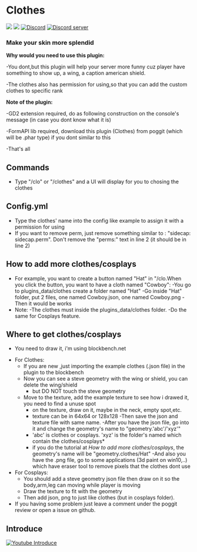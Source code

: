 # Clothes
[![](https://poggit.pmmp.io/shield.state/Clothes)](https://poggit.pmmp.io/p/Clothes)
[![](https://poggit.pmmp.io/shield.dl.total/Clothes)](https://poggit.pmmp.io/p/Clothes)
[![Discord](https://img.shields.io/badge/chat-on+discord-7289da.svg)](https://discord.gg/5CpFadd)
<a href="https://discord.gg/5CpFadd"><img src="https://discordapp.com/api/guilds/472786873492832256/embed.png" alt="Discord server"/></a>
### Make your skin more splendid
**Why would you need to use this plugin:**
  
  -You dont,but this plugin will help your server more funny cuz player have something to show up, a wing, a caption american shield.

  -The clothes also has permission for using,so that you can add the custom clothes to specific rank 
  
**Note of the plugin:**

 -GD2 extension required, do as following construction on the console's message (in case you dont know what it is)

 -FormAPI lib required, download this plugin (Clothes) from poggit (which will be .phar type) if you dont similar to this
 
 -That's all
## **Commands**
 - Type "/clo" or "/clothes" and a UI will display for you to chosing the clothes

## **Config.yml**
 - Type the clothes' name into the config like example to assign it with a permission for using
 - If you want to remove perm, just remove something similar to : "sidecap: sidecap.perm".
   Don't remove the "perms:" text in line 2 (it should be in line 2)

## **How to add more clothes/cosplays**
 + For example, you want to create a button named "Hat" in "/clo.When you click the button, you want to have a cloth named "Cowboy":
   -You go to plugins_data/clothes create a folder named "Hat"
   -Go inside "Hat" folder, put 2 files, one named Cowboy.json, one named Cowboy.png
   -Then it would be works
 + Note:
   -The clothes must inside the plugins_data/clothes folder.
   -Do the same for Cosplays feature.
 ## **Where to get clothes/cosplays**
 - You need to draw it, i'm using blockbench.net
 + For Clothes:
   - If you are new ,just importing the example clothes (.json file) in the plugin to the blockbench
   - Now you can see a steve geometry with the wing or shield, you can delete the wing/shield
     - but DO NOT touch the steve geometry
   - Move to the texture, add the example texture to see how i drawed it, you need to find a unuse spot
     - on the texture, draw on it, maybe in the neck, empty spot,etc.
	 - texture can be in 64x64 or 128x128
   -Then save the json and texture file with same name.
   -After you have the json file, go into it and change the geometry's name to "geometry.'abc'/'xyz'"
     - 'abc' is clothes or cosplays. 'xyz' is the folder's named which contain the clothes/cosplays*
	 - if you do the tutorial at *How to add more clothes/cosplays*, the geometry's name will be "geometry.clothes/Hat"
   -And also you have the .png file, go to some applications (3d paint on win10,..) which have eraser tool to remove pixels that the clothes dont use
 + For Cosplays:
   - You should add a steve geometry json file then draw on it so the body,arm,leg can moving while player is moving 
   - Draw the texture to fit with the geometry
   - Then add json, png to just like clothes (but in cosplays folder).
 + If you having some problem just leave a comment under the poggit review or open a issue on github.
 ## **Introduce**
 [![Youtube Introduce](https://img.youtube.com/vi/ZGMaG80Wi3g/0.jpg)](https://www.youtube.com/watch?v=ZGMaG80Wi3g)
